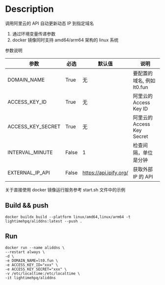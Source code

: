 # Description

调用阿里云的 API 自动更新动态 IP 到指定域名

1. 通过环境变量传递参数
2. docker 镜像同时支持 amd64/arm64 架构的 linux 系统


参数说明

| 参数 | 必选 | 默认值 | 说明 |
| - | - | - | - | 
| DOMAIN_NAME | True | 无 | 要配置的域名, 例如 lt0.fun
| ACCESS_KEY_ID | True | 无 | 阿里云的 Access Key ID
| ACCESS_KEY_SECRET | True | 无 | 阿里云的 Access Key Secret
| INTERVAL_MINUTE | False | 1 | 检查间隔，单位是分钟
| EXTERNAL_IP_API | False | https://api.ipify.org/ | 获取外部 IP 的 API

关于直接使用 docker 镜像运行服务参考 start.sh 文件中的示例


## Build && push
```
docker buildx build --platform linux/amd64,linux/arm64 -t lightimehpq/aliddns:latest --push .
```

## Run
```
docker run --name aliddns \
--restart always \
-d \
-e DOMAIN_NAME=lt0.fun \
-e ACCESS_KEY_ID="xxx" \
-e ACCESS_KEY_SECRET="xxx" \
-v /etc/localtime:/etc/localtime \
-it lightimehpq/aliddns
```
